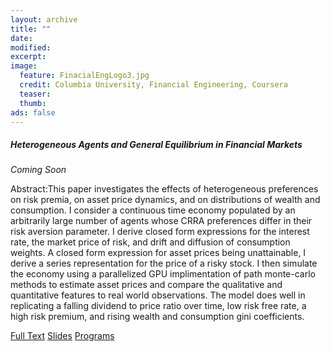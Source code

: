 ```yaml
---
layout: archive
title: ""
date:
modified:
excerpt:
image:
  feature: FinacialEngLogo3.jpg
  credit: Columbia University, Financial Engineering, Coursera
  teaser:
  thumb:
ads: false
---
```


<div class="notice-inverse">
    <p><h5>Heterogeneous Agents and General Equilibrium in Financial Markets</h5> <em>Coming Soon</em></p>
    <p>Abstract:This paper investigates the effects of heterogeneous preferences on risk premia, on asset price dynamics, and on distributions of wealth and consumption. I consider a continuous time economy populated by an arbitrarily large number of agents whose CRRA preferences differ in their risk aversion parameter. I derive closed form expressions for the interest rate, the market price of risk, and drift and diffusion of consumption weights. A closed form expression for asset prices being unattainable, I derive a series representation for the price of a risky stock. I then simulate the economy using a parallelized GPU implimentation of path monte-carlo methods to estimate asset prices and compare the qualitative and quantitative features to real world observations. The model does well in replicating a falling dividend to price ratio over time, low risk free rate, a high risk premium, and rising wealth and consumption gini coefficients.</p>
        <div class="inline-btn">
            <a href="{{ site.url }}/misc/2016.02.16.pdf" target="_blank" class="btn-inverse">Full Text</a>
            <a href="" class="btn-inverse">Slides</a>
            <a href="" class="btn-inverse">Programs</a>
        </div>
</div>

<script>
  (function(i,s,o,g,r,a,m){i['GoogleAnalyticsObject']=r;i[r]=i[r]||function(){
  (i[r].q=i[r].q||[]).push(arguments)},i[r].l=1*new Date();a=s.createElement(o),
  m=s.getElementsByTagName(o)[0];a.async=1;a.src=g;m.parentNode.insertBefore(a,m)
  })(window,document,'script','//www.google-analytics.com/analytics.js','ga');

  ga('create', 'UA-62675051-1', 'auto');
  ga('send', 'pageview');

</script>
